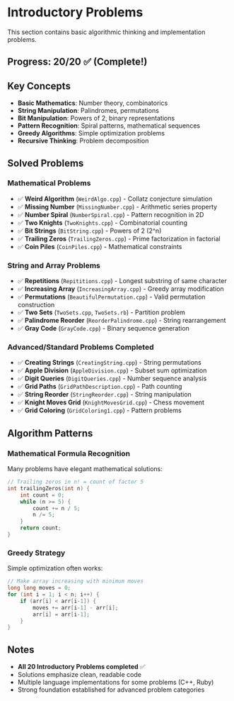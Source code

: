 # Introductory Problems

This section contains basic algorithmic thinking and implementation problems.

## Progress: 20/20 ✅ (Complete!)

## Key Concepts
- **Basic Mathematics**: Number theory, combinatorics
- **String Manipulation**: Palindromes, permutations
- **Bit Manipulation**: Powers of 2, binary representations
- **Pattern Recognition**: Spiral patterns, mathematical sequences
- **Greedy Algorithms**: Simple optimization problems
- **Recursive Thinking**: Problem decomposition

## Solved Problems

### Mathematical Problems
- ✅ **Weird Algorithm** (`WeirdAlgo.cpp`) - Collatz conjecture simulation
- ✅ **Missing Number** (`MissingNumber.cpp`) - Arithmetic series property
- ✅ **Number Spiral** (`NumberSpiral.cpp`) - Pattern recognition in 2D
- ✅ **Two Knights** (`TwoKnights.cpp`) - Combinatorial counting
- ✅ **Bit Strings** (`BitString.cpp`) - Powers of 2 (2^n)
- ✅ **Trailing Zeros** (`TrailingZeros.cpp`) - Prime factorization in factorial
- ✅ **Coin Piles** (`CoinPiles.cpp`) - Mathematical constraints

### String and Array Problems
- ✅ **Repetitions** (`Repititions.cpp`) - Longest substring of same character
- ✅ **Increasing Array** (`IncreasingArray.cpp`) - Greedy array modification
- ✅ **Permutations** (`BeautifulPermutation.cpp`) - Valid permutation construction
- ✅ **Two Sets** (`TwoSets.cpp`, `TwoSets.rb`) - Partition problem
- ✅ **Palindrome Reorder** (`ReorderPalindrome.cpp`) - String rearrangement
- ✅ **Gray Code** (`GrayCode.cpp`) - Binary sequence generation

### Advanced/Standard Problems Completed
- ✅ **Creating Strings** (`CreatingString.cpp`) - String permutations  
- ✅ **Apple Division** (`AppleDivision.cpp`) - Subset sum optimization
- ✅ **Digit Queries** (`DigitQueries.cpp`) - Number sequence analysis
- ✅ **Grid Paths** (`GridPathDescription.cpp`) - Path counting
- ✅ **String Reorder** (`StringReorder.cpp`) - String manipulation
- ✅ **Knight Moves Grid** (`KnightMovesGrid.cpp`) - Chess movement
- ✅ **Grid Coloring** (`GridColoring1.cpp`) - Pattern problems

## Algorithm Patterns

### Mathematical Formula Recognition
Many problems have elegant mathematical solutions:
```cpp
// Trailing zeros in n! = count of factor 5
int trailingZeros(int n) {
    int count = 0;
    while (n >= 5) {
        count += n / 5;
        n /= 5;
    }
    return count;
}
```

### Greedy Strategy
Simple optimization often works:
```cpp
// Make array increasing with minimum moves
long long moves = 0;
for (int i = 1; i < n; i++) {
    if (arr[i] < arr[i-1]) {
        moves += arr[i-1] - arr[i];
        arr[i] = arr[i-1];
    }
}
```

## Notes
- **All 20 Introductory Problems completed** ✅
- Solutions emphasize clean, readable code
- Multiple language implementations for some problems (C++, Ruby)
- Strong foundation established for advanced problem categories
